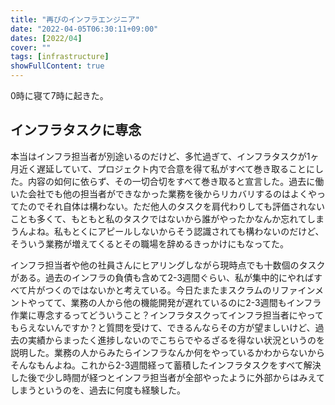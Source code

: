 ```yaml
---
title: "再びのインフラエンジニア"
date: "2022-04-05T06:30:11+09:00"
dates: [2022/04]
cover: ""
tags: [infrastructure]
showFullContent: true
---
```


0時に寝て7時に起きた。

## インフラタスクに専念

本当はインフラ担当者が別途いるのだけど、多忙過ぎて、インフラタスクが1ヶ月近く遅延していて、プロジェクト内で合意を得て私がすべて巻き取ることにした。内容の如何に依らず、その一切合切をすべて巻き取ると宣言した。過去に働いた会社でも他の担当者ができなかった業務を後からリカバリするのはよくやってたのでそれ自体は構わない。ただ他人のタスクを肩代わりしても評価されないことも多くて、もともと私のタスクではないから誰がやったかなんか忘れてしまうんよね。私もとくにアピールしないからそう認識されても構わないのだけど、そういう業務が増えてくるとその職場を辞めるきっかけにもなってた。

インフラ担当者や他の社員さんにヒアリングしながら現時点でも十数個のタスクがある。過去のインフラの負債も含めて2-3週間ぐらい、私が集中的にやればすべて片がつくのではないかと考えている。今日たまたまスクラムのリファインメントやってて、業務の人から他の機能開発が遅れているのに2-3週間もインフラ作業に専念するってどういうこと？インフラタスクってインフラ担当者にやってもらえないんですか？と質問を受けて、できるんならその方が望ましいけど、過去の実績からまったく進捗しないのでこちらでやるざるを得ない状況というのを説明した。業務の人からみたらインフラなんか何をやっているかわからないからそんなもんよね。これから2-3週間経って蓄積したインフラタスクをすべて解決した後で少し時間が経つとインフラ担当者が全部やったように外部からはみえてしまうというのを、過去に何度も経験した。
